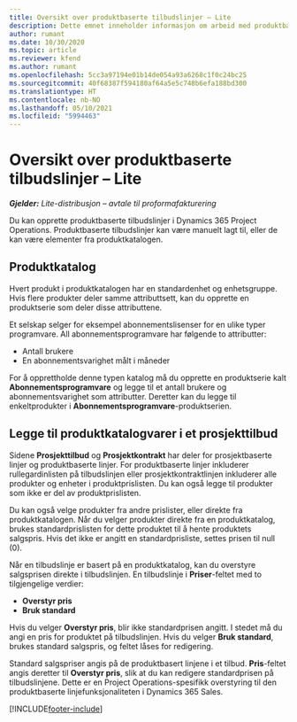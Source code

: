 ```yaml
---
title: Oversikt over produktbaserte tilbudslinjer – Lite
description: Dette emnet inneholder informasjon om arbeid med produktbaserte tilbudslinjer.
author: rumant
ms.date: 10/30/2020
ms.topic: article
ms.reviewer: kfend
ms.author: rumant
ms.openlocfilehash: 5cc3a97194e01b14de054a93a6268c1f0c24bc25
ms.sourcegitcommit: 40f68387f594180af64a5e5c748b6efa188bd300
ms.translationtype: HT
ms.contentlocale: nb-NO
ms.lasthandoff: 05/10/2021
ms.locfileid: "5994463"
---
```

# <a name="product-based-quote-lines-overview---lite"></a>Oversikt over produktbaserte tilbudslinjer – Lite

_**Gjelder:** Lite-distribusjon – avtale til proformafakturering_

Du kan opprette produktbaserte tilbudslinjer i Dynamics 365 Project Operations. Produktbaserte tilbudslinjer kan være manuelt lagt til, eller de kan være elementer fra produktkatalogen.

## <a name="product-catalog"></a>Produktkatalog

Hvert produkt i produktkatalogen har en standardenhet og enhetsgruppe. Hvis flere produkter deler samme attributtsett, kan du opprette en produktserie som deler disse attributtene. 

Et selskap selger for eksempel abonnementslisenser for en ulike typer programvare. All abonnementsprogramvare har følgende to attributter:

- Antall brukere
- En abonnementsvarighet målt i måneder

For å opprettholde denne typen katalog må du opprette en produktserie kalt **Abonnementsprogramvare** og legge til et antall brukere og abonnementsvarighet som attributter. Deretter kan du legge til enkeltprodukter i **Abonnementsprogramvare**-produktserien.

## <a name="add-product-catalog-items-to-a-project-quote"></a>Legge til produktkatalogvarer i et prosjekttilbud

Sidene **Prosjekttilbud** og **Prosjektkontrakt** har deler for prosjektbaserte linjer og produktbaserte linjer. For produktbaserte linjer inkluderer rullegardinlisten på tilbudslinjen eller prosjektkontraktlinjen inkluderer alle produkter og enheter i produktprislisten. Du kan også legge til produkter som ikke er del av produktprislisten.

Du kan også velge produkter fra andre prislister, eller direkte fra produktkatalogen. Når du velger produkter direkte fra en produktkatalog, brukes standardprislisten for dette produktet til å hente produktets salgspris. Hvis det ikke er angitt en standardprisliste, settes prisen til null (0).

Når en tilbudslinje er basert på en produktkatalog, kan du overstyre salgsprisen direkte i tilbudslinjen. En tilbudslinje i **Priser**-feltet med to tilgjengelige verdier:

- **Overstyr pris**
- **Bruk standard**

Hvis du velger **Overstyr pris**, blir ikke standardprisen angitt. I stedet må du angi en pris for produktet på tilbudslinjen. Hvis du velger **Bruk standard**, brukes standard salgspris, og feltet låses for redigering.

Standard salgspriser angis på de produktbasert linjene i et tilbud. **Pris**-feltet angis deretter til **Overstyr pris**, slik at du kan redigere standardprisen på tilbudslinjene. Dette er en Project Operations-spesifikk overstyring til den produktbaserte linjefunksjonaliteten i Dynamics 365 Sales.


[!INCLUDE[footer-include](../../includes/footer-banner.md)]